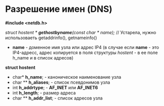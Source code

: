 # Разрешение имен (DNS)

**#include <netdb.h>**

*struct hostent * **gethostbyname**(const char \* name);* // Устарела, нужно использоваеть getaddrinfo(), getnameinfo()

+ **name** - доменное имя узла или адрес IP4 (в случае если **name** - это IP4-адресс, адрес копируется в поля структуры *hostent* - в ее поле h_name и в список адресов)
    
**struct hostent**
  + char\* **h_name**; - каноническое наименование узла
  + char \*\* **h_aliases**; - список псевдонимов узла
  + int **h_addrtype**; - **AF_INET** или **AF_INET6**
  + int **h_length**; - размер адреса  
  + char \*\* **h_addr_list**; - список адресов узла 


